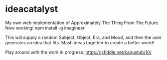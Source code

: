 # ideacatalyst
My own web implementation of Approximately The Thing From The Future. Now working! npm install -g imagineer

This will supply a random Subject, Object, Era, and Mood, and then the user generates an idea that fits. Mash ideas together to create a better world!


Play around with the work in progress: https://jsfiddle.net/kaqustub/10/
